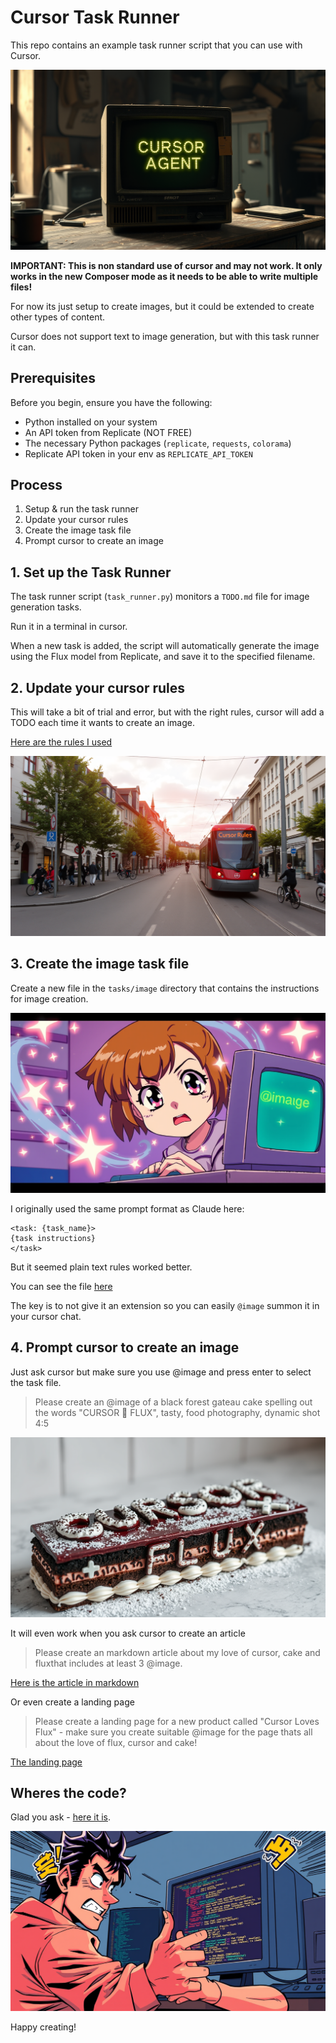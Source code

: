 # Cursor Task Runner

This repo contains an example task runner script that you can use with Cursor.

![Monitor](examples/image/flux_crt_monitor.png)

**IMPORTANT: This is non standard use of cursor and may not work. It only works in the new Composer mode as it needs to be able to write multiple files!**

For now its just setup to create images, but it could be extended to create other types of content.

Cursor does not support text to image generation, but with this task runner it can.

## Prerequisites

Before you begin, ensure you have the following:

- Python installed on your system
- An API token from Replicate (NOT FREE)
- The necessary Python packages (`replicate`, `requests`, `colorama`)
- Replicate API token in your env as `REPLICATE_API_TOKEN`

## Process

1. Setup & run the task runner
2. Update your cursor rules 
3. Create the image task file
4. Prompt cursor to create an image

## 1. Set up the Task Runner

The task runner script (`task_runner.py`) monitors a `TODO.md` file for image generation tasks. 

Run it in a terminal in cursor.

When a new task is added, the script will automatically generate the image using the Flux model from Replicate, and save it to the specified filename.

## 2. Update your cursor rules

This will take a bit of trial and error, but with the right rules, cursor will add a TODO each time it wants to create an image.

[Here are the rules I used](.cursorrules)

![Freiburg street with Cursor rules tram](examples/image/freiburg_cursor_rules_tram.png)

## 3. Create the image task file

Create a new file in the `tasks/image` directory that contains the instructions for image creation.

![Anime girl summoning image task](examples/image/anime_girl_summoning_image_task.png)

I originally used the same prompt format as Claude here:

```
<task: {task_name}>
{task instructions}
</task>
```

But it seemed plain text rules worked better.

You can see the file [here](tasks/image)

The key is to not give it an extension so you can easily `@image` summon it in your cursor chat.

## 4. Prompt cursor to create an image

Just ask cursor but make sure you use @image and press enter to select the task file.

> Please create an @image of a black forest gateau cake spelling out the words "CURSOR 💜 FLUX", tasty, food photography, dynamic shot 4:5

![The result](examples/image/black_forest_gateau_cursor_flux.png)

It will even work when you ask cursor to create an article

> Please create an markdown article about my love of cursor, cake and fluxthat includes at least 3 @image.

[Here is the article in markdown](examples/article/cursor-cake-flux.md)

Or even create a landing page

> Please create a landing page for a new product called "Cursor Loves Flux" - make sure you create suitable @image for the page thats all about the love of flux, cursor and cake!

[The landing page](examples/webpage/index.html)

## Wheres the code?

Glad you ask - [here it is](https://github.com/1mrat/cursor-taskrunner).

![90s manga code reveal](examples/image/90s_manga_code_reveal.png)

Happy creating!